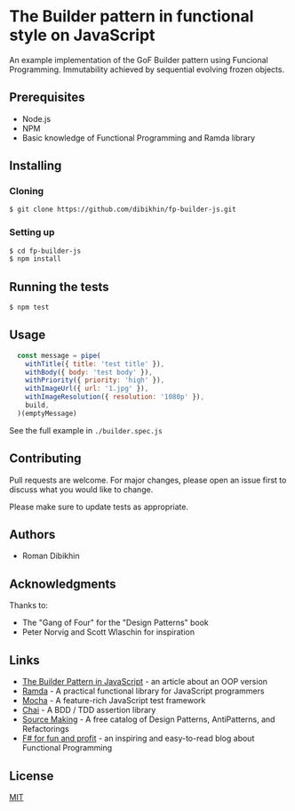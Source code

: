 # The Builder pattern in functional style on JavaScript

An example implementation of the GoF Builder pattern using Funcional Programming. Immutability achieved by sequential evolving frozen objects.

## Prerequisites
- Node.js
- NPM
- Basic knowledge of Functional Programming and Ramda library

## Installing

### Cloning

```bash
$ git clone https://github.com/dibikhin/fp-builder-js.git
```

### Setting up

```bash
$ cd fp-builder-js
$ npm install
```

## Running the tests

```bash
$ npm test
```

## Usage

```javascript
  const message = pipe(
    withTitle({ title: 'test title' }),
    withBody({ body: 'test body' }),
    withPriority({ priority: 'high' }),
    withImageUrl({ url: '1.jpg' }),
    withImageResolution({ resolution: '1080p' }),
    build,
  )(emptyMessage)

```

See the full example in `./builder.spec.js`

## Contributing
Pull requests are welcome. For major changes, please open an issue first to discuss what you would like to change.

Please make sure to update tests as appropriate.

## Authors
- Roman Dibikhin

## Acknowledgments
Thanks to:
- The "Gang of Four" for the "Design Patterns" book
- Peter Norvig and Scott Wlaschin for inspiration

## Links
- [The Builder Pattern in JavaScript](https://medium.com/better-programming/the-builder-pattern-in-javascript-6f3d85c3ae4a) - an article about an OOP version
- [Ramda](https://ramdajs.com) - A practical functional library for JavaScript programmers
- [Mocha](https://mochajs.org) - A feature-rich JavaScript test framework 
- [Chai](https://www.chaijs.com) - A BDD / TDD assertion library
- [Source Making](https://sourcemaking.com) - A free catalog of Design Patterns, AntiPatterns, and Refactorings
- [F# for fun and profit](https://fsharpforfunandprofit.com) - an inspiring and easy-to-read blog about Functional Programming

## License
[MIT](LICENSE)
